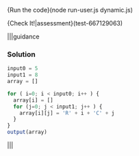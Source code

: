 {Run the code}(node run-user.js dynamic.js)

{Check It!|assessment}(test-667129063)


|||guidance
### Solution
```javascript
input0 = 5
input1 = 8
array = []

for ( i=0; i < input0; i++ ) {
  array[i] = []
  for (j=0; j < input1; j++ ) {
    array[i][j] = 'R' + i + 'C' + j
  }
}
output(array)
```
|||